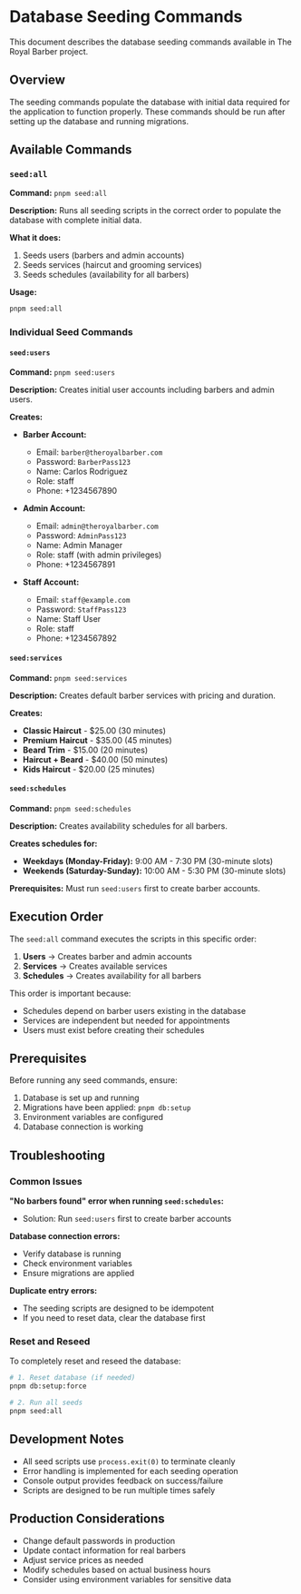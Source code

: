 # Database Seeding Commands

This document describes the database seeding commands available in The Royal Barber project.

## Overview

The seeding commands populate the database with initial data required for the application to function properly. These commands should be run after setting up the database and running migrations.

## Available Commands

### `seed:all`

**Command:** `pnpm seed:all`

**Description:** Runs all seeding scripts in the correct order to populate the database with complete initial data.

**What it does:**
1. Seeds users (barbers and admin accounts)
2. Seeds services (haircut and grooming services)
3. Seeds schedules (availability for all barbers)

**Usage:**
```bash
pnpm seed:all
```

### Individual Seed Commands

#### `seed:users`

**Command:** `pnpm seed:users`

**Description:** Creates initial user accounts including barbers and admin users.

**Creates:**
- **Barber Account:**
  - Email: `barber@theroyalbarber.com`
  - Password: `BarberPass123`
  - Name: Carlos Rodriguez
  - Role: staff
  - Phone: +1234567890

- **Admin Account:**
  - Email: `admin@theroyalbarber.com`
  - Password: `AdminPass123`
  - Name: Admin Manager
  - Role: staff (with admin privileges)
  - Phone: +1234567891

- **Staff Account:**
  - Email: `staff@example.com`
  - Password: `StaffPass123`
  - Name: Staff User
  - Role: staff
  - Phone: +1234567892

#### `seed:services`

**Command:** `pnpm seed:services`

**Description:** Creates default barber services with pricing and duration.

**Creates:**
- **Classic Haircut** - $25.00 (30 minutes)
- **Premium Haircut** - $35.00 (45 minutes)
- **Beard Trim** - $15.00 (20 minutes)
- **Haircut + Beard** - $40.00 (50 minutes)
- **Kids Haircut** - $20.00 (25 minutes)

#### `seed:schedules`

**Command:** `pnpm seed:schedules`

**Description:** Creates availability schedules for all barbers.

**Creates schedules for:**
- **Weekdays (Monday-Friday):** 9:00 AM - 7:30 PM (30-minute slots)
- **Weekends (Saturday-Sunday):** 10:00 AM - 5:30 PM (30-minute slots)

**Prerequisites:** Must run `seed:users` first to create barber accounts.

## Execution Order

The `seed:all` command executes the scripts in this specific order:

1. **Users** → Creates barber and admin accounts
2. **Services** → Creates available services
3. **Schedules** → Creates availability for all barbers

This order is important because:
- Schedules depend on barber users existing in the database
- Services are independent but needed for appointments
- Users must exist before creating their schedules

## Prerequisites

Before running any seed commands, ensure:

1. Database is set up and running
2. Migrations have been applied: `pnpm db:setup`
3. Environment variables are configured
4. Database connection is working

## Troubleshooting

### Common Issues

**"No barbers found" error when running `seed:schedules`:**
- Solution: Run `seed:users` first to create barber accounts

**Database connection errors:**
- Verify database is running
- Check environment variables
- Ensure migrations are applied

**Duplicate entry errors:**
- The seeding scripts are designed to be idempotent
- If you need to reset data, clear the database first

### Reset and Reseed

To completely reset and reseed the database:

```bash
# 1. Reset database (if needed)
pnpm db:setup:force

# 2. Run all seeds
pnpm seed:all
```

## Development Notes

- All seed scripts use `process.exit(0)` to terminate cleanly
- Error handling is implemented for each seeding operation
- Console output provides feedback on success/failure
- Scripts are designed to be run multiple times safely

## Production Considerations

- Change default passwords in production
- Update contact information for real barbers
- Adjust service prices as needed
- Modify schedules based on actual business hours
- Consider using environment variables for sensitive data 